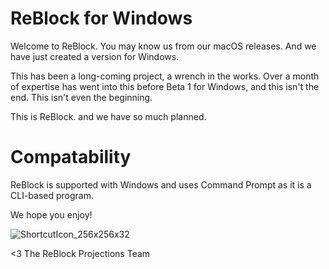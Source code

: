 # ReBlock for Windows

Welcome to ReBlock. You may know us from our macOS releases. And we have just created a version for Windows.

This has been a long-coming project, a wrench in the works. Over a month of expertise has went into this before Beta 1 for Windows, and this isn't the end. This isn't even the beginning. 

This is ReBlock. and we have so much planned.

# Compatability

ReBlock is supported with Windows and uses Command Prompt as it is a CLI-based program.

We hope you enjoy!

![ShortcutIcon_256x256x32](https://github.com/yourworstnightmare1/ReBlock-for-Windows/assets/134671973/0bc406e2-cd8e-4f60-b326-dc3b9a63fae9)


<3 The ReBlock Projections Team
